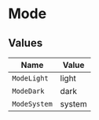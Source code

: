 # Mode


## Values

| Name         | Value        |
| ------------ | ------------ |
| `ModeLight`  | light        |
| `ModeDark`   | dark         |
| `ModeSystem` | system       |